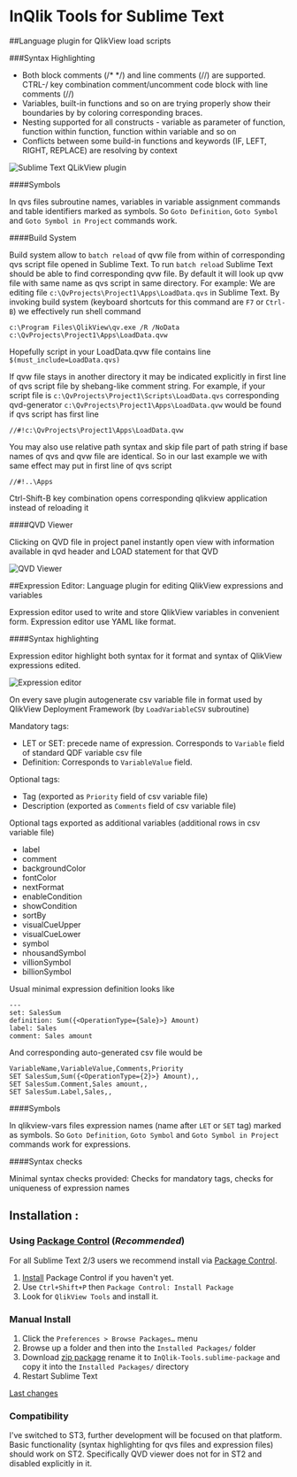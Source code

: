InQlik Tools for Sublime Text
=============================

##Language plugin for QlikView load scripts


###Syntax Highlighting

* Both block comments (/\* \*/) and line comments (//) are supported. CTRL-/ key combination comment/uncomment code block with line comments (//)
* Variables, built-in functions and so on are trying properly show their boundaries by by coloring corresponding braces.
* Nesting supported for all constructs - variable as parameter of function, function within function, function within variable and so on
* Conflicts between some build-in functions and keywords (IF, LEFT, RIGHT, REPLACE) are resolving by context

![Sublime Text QLikView plugin](https://monosnap.com/image/R3lNiNrl9dKs143WVCh16vh9SIWd6F.png)

####Symbols

In qvs files subroutine names, variables in variable assignment commands and table identifiers marked as symbols. So `Goto Definition`, `Goto Symbol` and `Goto Symbol in Project` commands work.


####Build System

Build system allow to `batch reload` of qvw file from within of corresponding qvs script file opened in Sublime Text. 
To run `batch reload` Sublime Text should be able to find corresponding qvw file.
By default it will look up qvw file with same name as qvs script in same directory. For example: We are editing file `c:\QvProjects\Project1\Apps\LoadData.qvs` in Sublime Text. By invoking build system (keyboard shortcuts for this command are `F7` or `Ctrl-B`) we effectively run shell command 

    c:\Program Files\QlikView\qv.exe /R /NoData c:\QvProjects\Project1\Apps\LoadData.qvw

Hopefully script in your LoadData.qvw file contains line `$(must_include=LoadData.qvs)`  

If qvw file stays in another directory it may be indicated explicitly in first line of qvs script file by shebang-like comment string. For example, if your script file is `c:\QvProjects\Project1\Scripts\LoadData.qvs` corresponding qvd-generator `c:\QvProjects\Project1\Apps\LoadData.qvw` would be found if qvs script has first line

    //#!c:\QvProjects\Project1\Apps\LoadData.qvw

You may also use relative path syntax and skip file part of path string if base names of qvs and qvw file are identical. So in our last example we with same effect may put in first line of qvs script  

    //#!..\Apps

Ctrl-Shift-B key combination opens corresponding qlikview application instead of reloading it

####QVD Viewer

Clicking on QVD file in project panel instantly open view with information available in qvd header and LOAD statement for that QVD

![QVD Viewer](http://monosnap.com/image/3AcB6j9A7ktIx1FPyzgkflmWi63gh6.png)


##Expression Editor: Language plugin for editing QlikView expressions and variables

Expression editor used to write and store QlikView variables in convenient form.
Expression editor use YAML like format.

####Syntax highlighting

Expression editor highlight both syntax for it format and syntax of QlikView expressions edited.

![Expression editor](http://monosnap.com/image/iM1bfwD7PVuDp3eSjnKFmPjiVzI7ab.png)

On every save plugin autogenerate csv variable file in format used by QlikView Deployment Framework (by `LoadVariableCSV` subroutine)

Mandatory tags:

- LET or SET: precede name of expression. Corresponds to `Variable` field of standard QDF variable csv file 
- Definition: Corresponds to `VariableValue` field.

Optional tags:

- Tag (exported as `Priority` field of csv variable file)
- Description (exported as `Comments` field of csv variable file) 

Optional tags exported as additional variables (additional rows in csv variable file)

- label
- comment
- backgroundColor
- fontColor
- nextFormat
- enableCondition
- showCondition
- sortBy
- visualCueUpper
- visualCueLower
- symbol
- nhousandSymbol
- villionSymbol
- billionSymbol

Usual minimal expression definition looks like

```
---
set: SalesSum
definition: Sum({<OperationType={Sale}>} Amount)
label: Sales
comment: Sales amount
```
And corresponding auto-generated csv file would be

```
VariableName,VariableValue,Comments,Priority
SET SalesSum,Sum({<OperationType={2}>} Amount),,
SET SalesSum.Comment,Sales amount,,
SET SalesSum.Label,Sales,,
```

####Symbols

In qlikview-vars files expression names (name after `LET` or `SET` tag) marked as symbols. So `Goto Definition`, `Goto Symbol` and `Goto Symbol in Project` commands work for expressions.

####Syntax checks

Minimal syntax checks provided: Checks for mandatory tags, checks for uniqueness of expression names  


## Installation :

### Using [Package Control][1] (*Recommended*)

For all Sublime Text 2/3 users we recommend install via [Package Control][1].

1. [Install][2] Package Control if you haven't yet.
2. Use `Ctrl+Shift+P` then `Package Control: Install Package`
3. Look for `QlikView Tools` and install it.

### Manual Install

1. Click the `Preferences > Browse Packages…` menu
2. Browse up a folder and then into the `Installed Packages/` folder
3. Download [zip package][3] rename it to `InQlik-Tools.sublime-package` and copy it into the `Installed Packages/` directory
4. Restart Sublime Text

[Last changes](CHANGELOG.md)

### Compatibility

I've switched to ST3, further development will be focused on that platform.
Basic functionality (syntax highlighting for qvs files and expression files) should work on ST2.
Specifically QVD viewer does not for in ST2 and disabled explicitly in it.



 [home]: https://github.com/inqlik/inqlik-tools
 [1]: https://sublime.wbond.net/
 [2]: https://sublime.wbond.net/installation
 [3]: https://github.com/inqlik/inqlik-tools/archive/master.zip
